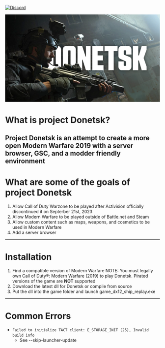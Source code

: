 [![Discord](https://img.shields.io/discord/945420505157083208?color=%237289DA&label=members&logo=discord&logoColor=%23FFFFFF)](https://discord.gg/EtnkMkESQv)

<p align="center">
  <img src="/github/assets/donetskbanner.png?raw=true" />
</p>

# What is project Donetsk?
Project Donetsk is an attempt to create a more open Modern Warfare 2019 with a server browser, GSC, and a modder friendly environment
---

# What are some of the goals of project Donetsk
1. Allow Call of Duty Warzone to be played after Activision officially discontinued it on Septerber 21st, 2023
2. Allow Modern Warfare to be played outside of Battle.net and Steam
3. Allow custom content such as maps, weapons, and cosmetics to be used in Modern Warfare
4. Add a server browser
---

# Installation
1. Find a compatible version of Modern Warfare
NOTE: You must legally own Call of Duty®: Modern Warfare (2019) to play Donetsk. Pirated versions of the game are **NOT** supported
2. Download the latest dll for Donetsk or compile from source
3. Put the dll into the game folder and launch game_dx12_ship_replay.exe
---
# Common Errors
- ```Failed to initialize TACT client: E_STORAGE_INIT (25), Invalid build info ```
  - See --skip-launcher-update
